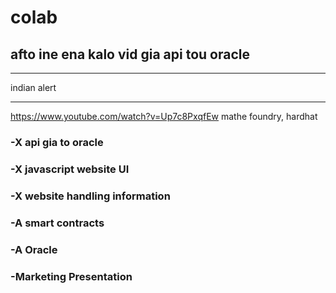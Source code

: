 # colab
## afto ine ena kalo vid gia api tou oracle
____________
indian alert
____________
https://www.youtube.com/watch?v=Up7c8PxqfEw
mathe foundry, hardhat 

### -X api gia to oracle

### -X javascript website UI

### -X website handling information

### -A smart contracts 

### -A Oracle

### -Marketing Presentation
